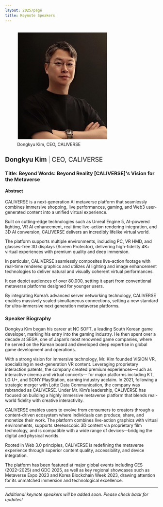 ```yaml
---
layout: 2025/page
title: Keynote Speakers
---
```


<!-- markdownlint-disable MD033 -->
<figure class="img-float-left" style="margin-top: 30px;">
 <img src="/2025/program/keynote-speakers/images/DongkyuKim.jpg" alt="Photo of Dongkyu Kim" />
 <figcaption>Dongkyu Kim, CEO, CALIVERSE</figcaption>
</figure>
<h2>Dongkyu Kim <span style="font-weight: 200">|</span> <span style="font-weight: 400">CEO, CALIVERSE</span></h2>
<!-- markdownlint-enable MD033 -->

### **Title:** Beyond Words: Beyond Reality [CALIVERSE]'s Vision for the Metaverse

#### Abstract

CALIVERSE is a next-generation AI metaverse platform that seamlessly combines immersive shopping, live performances, gaming, and Web3 user-generated content into a unified virtual experience.

Built on cutting-edge technologies such as Unreal Engine 5, AI-powered lighting, VR AI enhancement, real time live-action rendering integration, and 3D AI conversion, CALIVERSE delivers an incredibly lifelike virtual world.

The platform supports multiple environments, including PC, VR HMD, and glasses-free 3D displays (Screen Protector), delivering high-fidelity 4K+ virtual experiences with premium quality and deep immersion.

In particular, CALIVERSE seamlessly composites live-action footage with real-time rendered graphics and utilizes AI lighting and image enhancement technologies to deliver natural and visually coherent virtual performances.

It can depict audiences of over 80,000, setting it apart from conventional metaverse platforms designed for younger users.

By integrating Korea’s advanced server networking technology, CALIVERSE enables massively scaled simultaneous connections, setting a new standard for ultra-immersive next generation metaverse platforms.

### Speaker Biography

Dongkyu Kim began his career at NC SOFT, a leading South Korean game developer, marking his entry into the gaming industry. He then spent over a decade at SEGA, one of Japan’s most renowned game companies, where he served on the Korean board and developed deep expertise in global game development and operations.

With a strong vision for immersive technology, Mr. Kim founded VISION VR, specializing in next-generation VR content. Leveraging proprietary interaction patents, the company created premium experiences—such as interactive cinema and virtual concerts— for major platforms including KT, LG U+, and SONY PlayStation, earning industry acclaim. In 2021, following a strategic merger with Lotte Data Communication, the company was rebranded as CALIVERSE. Under Mr. Kim’s leadership, CALIVERSE has focused on building a highly immersive metaverse platform that blends real-world fidelity with creative interactivity.

CALIVERSE enables users to evolve from consumers to creators through a content-driven ecosystem where individuals can produce, share, and monetize their work. The platform combines live-action graphics with virtual environments, supports stereoscopic 3D content via proprietary film technology, and is compatible with a wide range of devices—bridging the digital and physical worlds.

Rooted in Web 3.0 principles, CALIVERSE is redefining the metaverse experience through superior content quality, accessibility, and device integration.

The platform has been featured at major global events including CES (2022–2025) and GDC 2025, as well as key regional showcases such as Metaverse Expo 2023 and Korea Blockchain Week 2023, drawing attention for its unmatched immersion and technological excellence.

---

*Additional keynote speakers will be added soon. Please check back for updates!*
